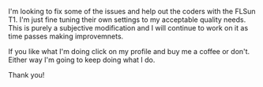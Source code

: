 I'm looking to fix some of the issues and help out the coders with the FLSun T1. I'm just fine tuning their own settings to my acceptable quality needs. This is purely a subjective modification and I will continue to work on it as time passes making improvemnets.

If you like what I'm doing click on my profile and buy me a coffee or don't. Either way I'm going to keep doing what I do. 

Thank you!
